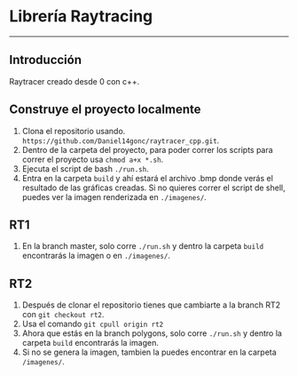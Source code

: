 # Librería Raytracing
***
## Introducción
Raytracer creado desde 0 con c++.

## Construye el proyecto localmente
1. Clona el repositorio usando. `https://github.com/Daniel14gonc/raytracer_cpp.git`.
2. Dentro de la carpeta del proyecto, para poder correr los scripts para correr el proyecto usa `chmod a+x *.sh`.
3. Ejecuta el script de bash `./run.sh`.
3. Entra en la carpeta `build` y ahí estará el archivo .bmp donde verás el resultado de
las gráficas creadas. Si no quieres correr el script de
shell, puedes ver la imagen renderizada en `./imagenes/`.

## RT1
1. En la branch master, solo corre `./run.sh` y dentro la carpeta `build` encontrarás la imagen o en `./imagenes/`.

## RT2
1. Después de clonar el repositorio tienes que cambiarte a la branch RT2 con `git checkout rt2`.
2. Usa el comando `git cpull origin rt2`
3. Ahora que estás en la branch polygons, solo corre `./run.sh` y dentro la carpeta `build` encontrarás la imagen.
4. Si no se genera la imagen, tambien la puedes encontrar en la carpeta `/imagenes/`.
